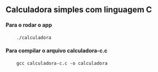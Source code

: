 ## Calculadora simples com linguagem C

#### Para o rodar o app
```
    ./calculadora

```

#### Para compilar o arquivo calculadora-c.c
```
    gcc calculadora-c.c -o calculadora 
   
```
